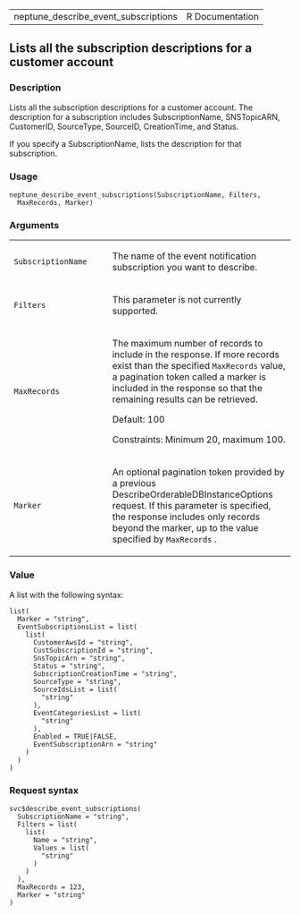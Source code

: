 <table style="width: 100%;">
<tbody>
<tr class="odd">
<td>neptune_describe_event_subscriptions</td>
<td style="text-align: right;">R Documentation</td>
</tr>
</tbody>
</table>

## Lists all the subscription descriptions for a customer account

### Description

Lists all the subscription descriptions for a customer account. The
description for a subscription includes SubscriptionName, SNSTopicARN,
CustomerID, SourceType, SourceID, CreationTime, and Status.

If you specify a SubscriptionName, lists the description for that
subscription.

### Usage

    neptune_describe_event_subscriptions(SubscriptionName, Filters,
      MaxRecords, Marker)

### Arguments

<table>
<colgroup>
<col style="width: 35%" />
<col style="width: 65%" />
</colgroup>
<tbody>
<tr class="odd">
<td><code
id="neptune_describe_event_subscriptions_:_SubscriptionName">SubscriptionName</code></td>
<td><p>The name of the event notification subscription you want to
describe.</p></td>
</tr>
<tr class="even">
<td><code
id="neptune_describe_event_subscriptions_:_Filters">Filters</code></td>
<td><p>This parameter is not currently supported.</p></td>
</tr>
<tr class="odd">
<td><code
id="neptune_describe_event_subscriptions_:_MaxRecords">MaxRecords</code></td>
<td><p>The maximum number of records to include in the response. If more
records exist than the specified <code>MaxRecords</code> value, a
pagination token called a marker is included in the response so that the
remaining results can be retrieved.</p>
<p>Default: 100</p>
<p>Constraints: Minimum 20, maximum 100.</p></td>
</tr>
<tr class="even">
<td><code
id="neptune_describe_event_subscriptions_:_Marker">Marker</code></td>
<td><p>An optional pagination token provided by a previous
DescribeOrderableDBInstanceOptions request. If this parameter is
specified, the response includes only records beyond the marker, up to
the value specified by <code>MaxRecords</code> .</p></td>
</tr>
</tbody>
</table>

### Value

A list with the following syntax:

    list(
      Marker = "string",
      EventSubscriptionsList = list(
        list(
          CustomerAwsId = "string",
          CustSubscriptionId = "string",
          SnsTopicArn = "string",
          Status = "string",
          SubscriptionCreationTime = "string",
          SourceType = "string",
          SourceIdsList = list(
            "string"
          ),
          EventCategoriesList = list(
            "string"
          ),
          Enabled = TRUE|FALSE,
          EventSubscriptionArn = "string"
        )
      )
    )

### Request syntax

    svc$describe_event_subscriptions(
      SubscriptionName = "string",
      Filters = list(
        list(
          Name = "string",
          Values = list(
            "string"
          )
        )
      ),
      MaxRecords = 123,
      Marker = "string"
    )
